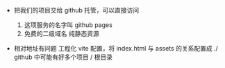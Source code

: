 - 把我们的项目交给 github 托管，可以直接访问
    1. 这项服务的名字叫 github pages
    2. 免费的二级域名
        纯静态资源

- 相对地址有问题
    工程化 vite 配置，将 index.html 与 assets 的关系配置成 ./
    github 中可能有好多个项目
    / 根目录